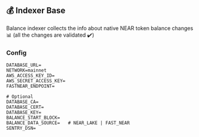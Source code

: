 ## 💰 Indexer Base

Balance indexer collects the info about native NEAR token balance changes 📊 (all the changes are validated ✔️)

### Config

```
DATABASE_URL=
NETWORK=mainnet
AWS_ACCESS_KEY_ID=
AWS_SECRET_ACCESS_KEY=
FASTNEAR_ENDPOINT=

# Optional
DATABASE_CA=
DATABASE_CERT=
DATABASE_KEY=
BALANCE_START_BLOCK=
BALANCE_DATA_SOURCE=   # NEAR_LAKE | FAST_NEAR
SENTRY_DSN=
```
